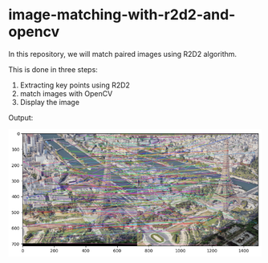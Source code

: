 # image-matching-with-r2d2-and-opencv
In this repository, we will match paired images using R2D2 algorithm.

This is done in three steps:
1. Extracting key points using R2D2
2. match images with OpenCV
3. Display the image

Output:

![paired matched image with r2d2](https://github.com/abdollah-semej/image-matching-with-r2d2-and-opencv/blob/main/output/matched%20image.png?raw=true)
